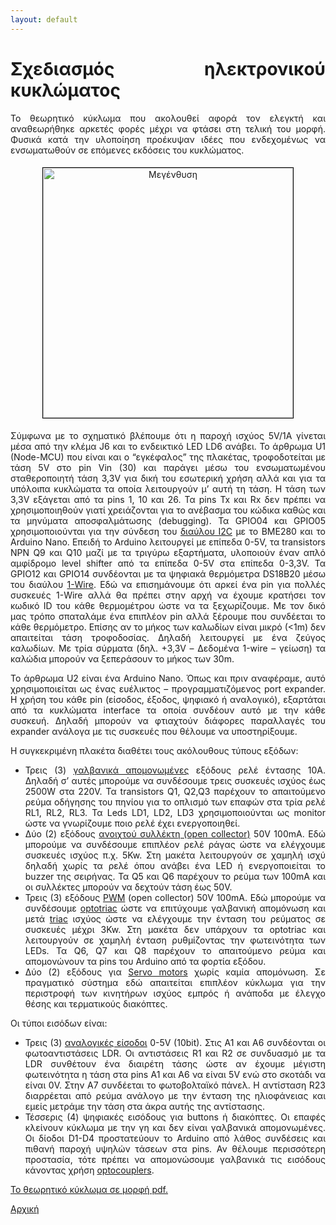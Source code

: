 ```yaml
---
layout: default
---
```

<div style="text-align: justify;">
 <h1>Σχεδιασμός ηλεκτρονικού κυκλώματος</h1>
 <p>Το θεωρητικό κύκλωμα που ακολουθεί αφορά τον ελεγκτή και αναθεωρήθηκε αρκετές φορές μέχρι να φτάσει στη τελική του μορφή. Φυσικά κατά την υλοποίηση προέκυψαν ιδέες που ενδεχομένως να ενσωματωθούν σε επόμενες εκδόσεις του κυκλώματος.</p>
 <center>
  <a href="{{ "/assets/images/smart_home_schematic.png" | relative_url }}" onclick="return hs.expand(this)" class="highslide" target="_self">
   <img src="{{ "/assets/images/smart_home_schematic_small.png" | relative_url }}" alt="Μεγένθυση" title="Μεγένθυση" style="float: center; margin: 5px; border: 1px solid #000000; width: 400px;">
  </a>
 </center>
 <p>Σύμφωνα με το σχηματικό βλέπουμε ότι η παροχή ισχύος 5V/1A γίνεται μέσα από την κλέμα J6 και το ενδεικτικό LED LD6 ανάβει. Το άρθρωμα U1 (Node-MCU) που είναι και ο “εγκέφαλος” της πλακέτας, τροφοδοτείται με τάση 5V στο pin Vin (30) και παράγει μέσω του ενσωματωμένου σταθεροποιητή τάση 3,3V για δική του εσωτερική χρήση αλλά και για τα υπόλοιπα κυκλώματα τα οποία λειτουργούν μ’ αυτή τη τάση. Η τάση των 3,3V εξάγεται από τα pins 1, 10 και 26. Τα pins Tx και Rx δεν πρέπει να χρησιμοποιηθούν γιατί χρειάζονται για το ανέβασμα του κώδικα καθώς και τα μηνύματα αποσφαλμάτωσης (debugging). Τα GPIO04 και GPIO05 χρησιμοποιούνται για την σύνδεση του <a href="https://el.wikipedia.org/wiki/I%C2%B2C" target="_blank">διαύλου I2C</a> με το BME280 και το Arduino Nano. Επειδή το Arduino λειτουργεί με επίπεδα 0-5V, τα transistors NPN Q9 και Q10 μαζί με τα τριγύρω εξαρτήματα, υλοποιούν έναν απλό αμφίδρομο level shifter από τα επίπεδα 0-5V στα επίπεδα 0-3,3V. Τα GPIO12 και GPIO14 συνδέονται με τα ψηφιακά θερμόμετρα DS18B20 μέσω του διαύλου <a href="https://en.wikipedia.org/wiki/1-Wire" target="_blank">1-Wire</a>. Εδώ να επισημάνουμε ότι αρκεί ένα pin για πολλές συσκευές 1-Wire αλλά θα πρέπει στην αρχή να έχουμε κρατήσει τον κωδικό ID του κάθε θερμομέτρου ώστε να τα ξεχωρίζουμε. Με τον δικό μας τρόπο σπαταλάμε ένα επιπλέον pin αλλά ξέρουμε που συνδέεται το κάθε θερμόμετρο. Επίσης αν το μήκος των καλωδίων είναι μικρό (<1m) δεν απαιτείται τάση τροφοδοσίας. Δηλαδή λειτουργεί με ένα ζεύγος καλωδίων. Με τρία σύρματα (δηλ. +3,3V – Δεδομένα 1-wire – γείωση) τα καλώδια μπορούν να ξεπεράσουν το μήκος των 30m.</p>
 <p>Το άρθρωμα U2 είναι ένα Arduino Nano. Όπως και πριν αναφέραμε, αυτό χρησιμοποιείται ως ένας ευέλικτος – προγραμματιζόμενος port expander. Η χρήση του κάθε pin (είσοδος, έξοδος, ψηφιακό ή αναλογικό), εξαρτάται από τα κυκλώματα interface τα οποία συνδέουν αυτό με την κάθε συσκευή. Δηλαδή μπορούν να φτιαχτούν διάφορες παραλλαγές του expander ανάλογα με τις συσκευές που θέλουμε να υποστηρίξουμε.</p>
 <p>Η συγκεκριμένη πλακέτα διαθέτει τους ακόλουθους τύπους εξόδων:</p>
 <ul>
  <li>Τρεις (3) <a href="https://en.wikipedia.org/wiki/Galvanic_isolation" target="_blank">γαλβανικά απομονωμένες</a> εξόδους ρελέ έντασης 10A. Δηλαδή σ’ αυτές μπορούμε να συνδέσουμε τρεις συσκευές ισχύος έως 2500W στα 220V. Τα transistors Q1, Q2,Q3 παρέχουν το απαιτούμενο ρεύμα οδήγησης του πηνίου για το οπλισμό των επαφών στα τρία ρελέ RL1, RL2, RL3. Τα Leds LD1, LD2, LD3 χρησιμοποιούνται ως monitor ώστε να γνωρίζουμε ποιο ρελέ έχει ενεργοποιηθεί.</li>
  <li>Δύο (2) εξόδους <a href="https://en.wikipedia.org/wiki/Open_collector" target="_blank">ανοιχτού συλλέκτη (open collector)</a> 50V 100mA. Εδώ μπορούμε να συνδέσουμε επιπλέον ρελέ ράγας ώστε να ελέγχουμε συσκευές ισχύος π.χ. 5Kw. Στη μακέτα λειτουργούν σε χαμηλή ισχύ δηλαδή χωρίς τα ρελέ όπου ανάβει ένα LED ή ενεργοποιείται το buzzer της σειρήνας. Τα Q5 και Q6 παρέχουν το ρεύμα των 100mA και οι συλλέκτες μπορούν να δεχτούν τάση έως 50V.</li>
  <li>Τρεις (3) εξόδους <a href="https://en.wikipedia.org/wiki/Pulse-width_modulation" target="_blank">PWM</a> (open collector) 50V 100mA. Εδώ μπορούμε να συνδέσουμε <a href="https://www.mouser.com/ds/2/149/MOC3081M-356014.pdf" target="_blank">optotriac</a> ώστε να επιτύχουμε γαλβανική απομόνωση και μετά <a href="https://en.wikipedia.org/wiki/TRIAC" target="_blank">triac</a> ισχύος ώστε να ελέγχουμε την ένταση του ρεύματος σε συσκευές μέχρι 3Kw. Στη μακέτα δεν υπάρχουν τα optotriac και λειτουργούν σε χαμηλή ένταση ρυθμίζοντας την φωτεινότητα των LEDs. Τα Q6, Q7 και Q8 παρέχουν το απαιτούμενο ρεύμα και απομονώνουν τα pins του Arduino από τα φορτία εξόδου.</li>
  <li>Δύο (2) εξόδους για <a href="https://en.wikipedia.org/wiki/Servomotor" target="_blank">Servo motors</a> χωρίς καμία απομόνωση. Σε πραγματικό σύστημα εδώ απαιτείται επιπλέον κύκλωμα για την περιστροφή των κινητήρων ισχύος εμπρός ή ανάποδα με έλεγχο θέσης και τερματικούς διακόπτες.</li>
 </ul>
 <p>Οι τύποι εισόδων είναι:</p>
 <ul>
  <li>Τρεις (3) <a href="https://en.wikipedia.org/wiki/Analog-to-digital_converter" target="_blank">αναλογικές είσοδοι</a> 0-5V (10bit). Στις A1 και A6 συνδέονται οι φωτοαντιστάσεις LDR. Οι αντιστάσεις R1 και R2 σε συνδυασμό με τα LDR συνθέτουν ένα διαιρέτη τάσης ώστε αν έχουμε μέγιστη φωτεινότητα η τάση στα pins Α1 και A6 να είναι 5V ενώ στο σκοτάδι να είναι 0V. Στην A7 συνδέεται το φωτοβολταϊκό πάνελ. Η αντίσταση R23 διαρρέεται από ρεύμα ανάλογο με την ένταση της ηλιοφάνειας και εμείς μετράμε την τάση στα άκρα αυτής της αντίστασης.</li>
  <li>Τέσσερις (4) ψηφιακές εισόδους για buttons ή διακόπτες. Οι επαφές κλείνουν κύκλωμα με την γη και δεν είναι γαλβανικά απομονωμένες. Οι δίοδοι D1-D4 προστατεύουν το Arduino από λάθος συνδέσεις και πιθανή παροχή υψηλών τάσεων στα pins. Αν θέλουμε περισσότερη προστασία, τότε πρέπει να απομονώσουμε γαλβανικά τις εισόδους κάνοντας χρήση <a href="https://en.wikipedia.org/wiki/Opto-isolator" target="_blank">optocouplers</a>.</li>
 </ul>
 <p><a href="https://github.com/stav98/UrsaRobotics_SmartHome/blob/master/hardware/smart_home_schematic.pdf" target="_blank">Το θεωρητικό κύκλωμα σε μορφή pdf.</a></p>
 <a href="./index.html">Αρχική</a>
</div>
